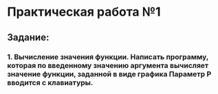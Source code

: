 # Практическая работа №1
## Задание: 
### 1. Вычисление значения функции. Написать программу, которая по введенному значению аргумента вычисляет значение функции, заданной в виде графика Параметр Р вводится с клавиатуры.

